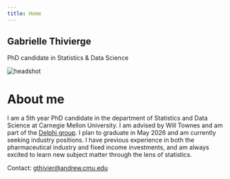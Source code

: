 ```yaml
---
title: Home
---
```


<section class="hero-banner">
  <div class="hero-text">
    <h1>Gabrielle Thivierge</h1>
    <p>PhD candidate in Statistics & Data Science</p>
  </div>

  <div class="hero-photo">
    <img src="{{ 'headshot.jpg' | relative_url }}" alt="headshot">
  </div>
</section>


<h1 class="page-title--inline">About me</h1>

<div class="about-text" markdown="1">

I am a 5th year PhD candidate in the department of Statistics and Data Science at Carnegie Mellon University. I am advised by Will Townes and am part of the [Delphi group](https://delphi.cmu.edu/). I plan to graduate in May 2026 and am currently seeking industry positions. I have previous experience in both the pharmaceutical industry and fixed income investments, and am always excited to learn new subject matter through the lens of statistics.

Contact: gthivier@andrew.cmu.edu

</div>




